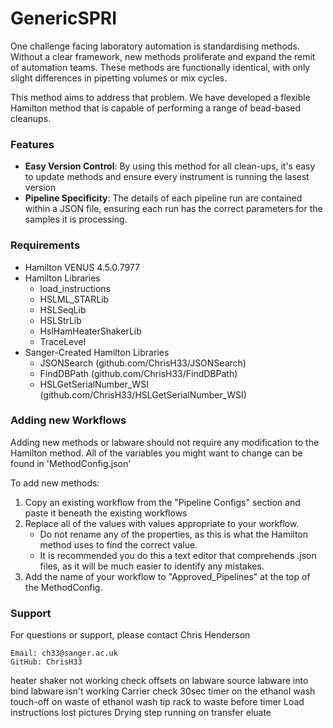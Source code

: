 # GenericSPRI
One challenge facing laboratory automation is standardising methods. Without a clear framework, new methods proliferate and expand the remit of automation teams. These methods are functionally identical, with only slight differences in pipetting volumes or mix cycles. 

This method aims to address that problem. We have developed a flexible Hamilton method that is capable of performing a range of bead-based cleanups.

### Features
- **Easy Version Control**: By using this method for all clean-ups, it's easy to update methods and ensure every instrument is running the lasest version
- **Pipeline Specificity**: The details of each pipeline run are contained within a JSON file, ensuring each run has the correct parameters for the samples it is processing.

### Requirements
- Hamilton VENUS 4.5.0.7977
- Hamilton Libraries
    - load_instructions
    - HSLML_STARLib
    - HSLSeqLib
    - HSLStrLib
    - HslHamHeaterShakerLib
    - TraceLevel
- Sanger-Created Hamilton Libraries
    - JSONSearch (github.com/ChrisH33/JSONSearch)
    - FindDBPath (github.com/ChrisH33/FindDBPath)
    - HSLGetSerialNumber_WSI (github.com/ChrisH33/HSLGetSerialNumber_WSI)

### Adding new Workflows
Adding new methods or labware should not require any modification to the Hamilton method. All of the variables you might want to change can be found in 'MethodConfig.json'

To add new methods:
1. Copy an existing workflow from the "Pipeline Configs" section and paste it beneath the existing workflows
2. Replace all of the  values with values appropriate to your workflow.
    - Do not rename any of the properties, as this is what the Hamilton method uses to find the correct value.
    - It is recommended you do this a text editor that comprehends .json files, as it will be much easier to identify any mistakes.
5. Add the name of your workflow to "Approved_Pipelines" at the top of the MethodConfig.


### Support
For questions or support, please contact Chris Henderson

    Email: ch33@sanger.ac.uk
    GitHub: ChrisH33

heater shaker not working
check offsets on labware
source labware into bind labware isn't working
Carrier check
30sec timer on the ethanol wash
touch-off on waste of ethanol wash
tip rack to waste before timer
Load instructions lost pictures
Drying step running on transfer eluate